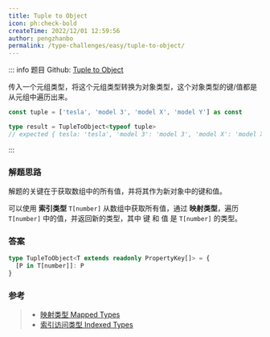 ```yaml
---
title: Tuple to Object
icon: ph:check-bold
createTime: 2022/12/01 12:59:56
author: pengzhanbo
permalink: /type-challenges/easy/tuple-to-object/
---
```


::: info 题目
Github: [Tuple to Object](https://github.com/type-challenges/type-challenges/blob/main/questions/)

传入一个元组类型，将这个元组类型转换为对象类型，这个对象类型的键/值都是从元组中遍历出来。

```ts
const tuple = ['tesla', 'model 3', 'model X', 'model Y'] as const

type result = TupleToObject<typeof tuple>
// expected { tesla: 'tesla', 'model 3': 'model 3', 'model X': 'model X', 'model Y': 'model Y'}
```

:::

### 解题思路

解题的关键在于获取数组中的所有值，并将其作为新对象中的键和值。

可以使用 **索引类型** `T[number]` 从数组中获取所有值，通过 **映射类型**，遍历 `T[number]` 中的值，并返回新的类型，其中 键 和 值 是 `T[number]` 的类型。

### 答案

```ts
type TupleToObject<T extends readonly PropertyKey[]> = {
  [P in T[number]]: P
}
```

### 参考

> - [映射类型 Mapped Types](https://www.typescriptlang.org/docs/handbook/2/mapped-types.html)
> - [索引访问类型 Indexed Types](https://www.typescriptlang.org/docs/handbook/2/indexed-access-types.html)
